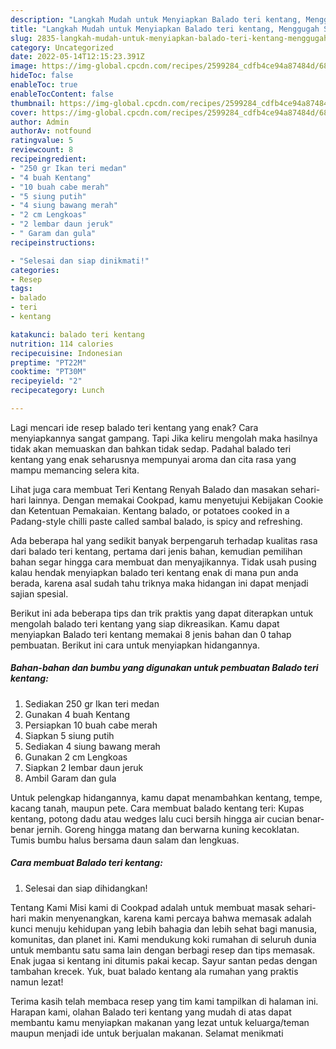 ```yaml
---
description: "Langkah Mudah untuk Menyiapkan Balado teri kentang, Menggugah Selera"
title: "Langkah Mudah untuk Menyiapkan Balado teri kentang, Menggugah Selera"
slug: 2835-langkah-mudah-untuk-menyiapkan-balado-teri-kentang-menggugah-selera
category: Uncategorized
date: 2022-05-14T12:15:23.391Z
image: https://img-global.cpcdn.com/recipes/2599284_cdfb4ce94a87484d/680x482cq70/balado-teri-kentang-foto-resep-utama.jpg
hideToc: false
enableToc: true
enableTocContent: false
thumbnail: https://img-global.cpcdn.com/recipes/2599284_cdfb4ce94a87484d/680x482cq70/balado-teri-kentang-foto-resep-utama.jpg
cover: https://img-global.cpcdn.com/recipes/2599284_cdfb4ce94a87484d/680x482cq70/balado-teri-kentang-foto-resep-utama.jpg
author: Admin
authorAv: notfound
ratingvalue: 5
reviewcount: 8
recipeingredient:
- "250 gr Ikan teri medan"
- "4 buah Kentang"
- "10 buah cabe merah"
- "5 siung putih"
- "4 siung bawang merah"
- "2 cm Lengkoas"
- "2 lembar daun jeruk"
- " Garam dan gula"
recipeinstructions:

- "Selesai dan siap dinikmati!"
categories:
- Resep
tags:
- balado
- teri
- kentang

katakunci: balado teri kentang 
nutrition: 114 calories
recipecuisine: Indonesian
preptime: "PT22M"
cooktime: "PT30M"
recipeyield: "2"
recipecategory: Lunch

---
```



Lagi mencari ide resep balado teri kentang yang enak? Cara menyiapkannya sangat gampang. Tapi Jika keliru mengolah maka hasilnya tidak akan memuaskan dan bahkan tidak sedap. Padahal balado teri kentang yang enak seharusnya mempunyai aroma dan cita rasa yang mampu memancing selera kita.


Lihat juga cara membuat Teri Kentang Renyah Balado dan masakan sehari-hari lainnya. Dengan memakai Cookpad, kamu menyetujui Kebijakan Cookie dan Ketentuan Pemakaian. Kentang balado, or potatoes cooked in a Padang-style chilli paste called sambal balado, is spicy and refreshing.

Ada beberapa hal yang sedikit banyak berpengaruh terhadap kualitas rasa dari balado teri kentang, pertama dari jenis bahan, kemudian pemilihan bahan segar hingga cara membuat dan menyajikannya. Tidak usah pusing kalau hendak menyiapkan balado teri kentang enak di mana pun anda berada, karena asal sudah tahu triknya maka hidangan ini dapat menjadi sajian spesial.


Berikut ini ada beberapa tips dan trik praktis yang dapat diterapkan untuk mengolah balado teri kentang yang siap dikreasikan. Kamu dapat menyiapkan Balado teri kentang memakai 8 jenis bahan dan 0 tahap pembuatan. Berikut ini cara untuk menyiapkan hidangannya.

<!--inarticleads1-->

##### Bahan-bahan dan bumbu yang digunakan untuk pembuatan Balado teri kentang:

1. Sediakan 250 gr Ikan teri medan
1. Gunakan 4 buah Kentang
1. Persiapkan 10 buah cabe merah
1. Siapkan 5 siung putih
1. Sediakan 4 siung bawang merah
1. Gunakan 2 cm Lengkoas
1. Siapkan 2 lembar daun jeruk
1. Ambil  Garam dan gula


Untuk pelengkap hidangannya, kamu dapat menambahkan kentang, tempe, kacang tanah, maupun pete. Cara membuat balado kentang teri: Kupas kentang, potong dadu atau wedges lalu cuci bersih hingga air cucian benar-benar jernih. Goreng hingga matang dan berwarna kuning kecoklatan. Tumis bumbu halus bersama daun salam dan lengkuas. 

<!--inarticleads2-->

##### Cara membuat Balado teri kentang:


1. Selesai dan siap dihidangkan!

Tentang Kami Misi kami di Cookpad adalah untuk membuat masak sehari-hari makin menyenangkan, karena kami percaya bahwa memasak adalah kunci menuju kehidupan yang lebih bahagia dan lebih sehat bagi manusia, komunitas, dan planet ini. Kami mendukung koki rumahan di seluruh dunia untuk membantu satu sama lain dengan berbagi resep dan tips memasak. Enak jugaa si kentang ini ditumis pakai kecap. Sayur santan pedas dengan tambahan krecek. Yuk, buat balado kentang ala rumahan yang praktis namun lezat! 

Terima kasih telah membaca resep yang tim kami tampilkan di halaman ini. Harapan kami, olahan Balado teri kentang yang mudah di atas dapat membantu kamu menyiapkan makanan yang lezat untuk keluarga/teman maupun menjadi ide untuk berjualan makanan. Selamat menikmati
